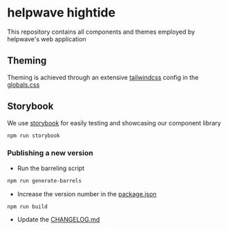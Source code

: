 # helpwave hightide

This repository contains all components and themes employed by helpwave's web application

## Theming

Theming is achieved through an extensive [tailwindcss](https://tailwindcss.com) config in
the [globals.css](src/css/globals.css)

## Storybook

We use [storybook](https://storybook.js.org/) for easily testing and showcasing our component library

```bash
npm run storybook
```

### Publishing a new version

- Run the barreling script

```bash
npm run generate-barrels
```

- Increase the version number in the [package.json](package.json)

```bash
npm run build
```

- Update the [CHANGELOG.md](CHANGELOG.md)